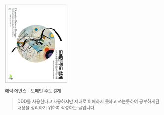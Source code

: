 
<div>
    <img src="./book.png" style="width: 201px; margin: 0 auto;">
    <p>에릭 에반스 - 도메인 주도 설계</p>
</div>


 > DDD를 사용한다고 사용하지만 제대로 이해하지 못하고 쓰는듯하여 공부하게된 내용을 정리하기 위하여 작성하는 글입니다.